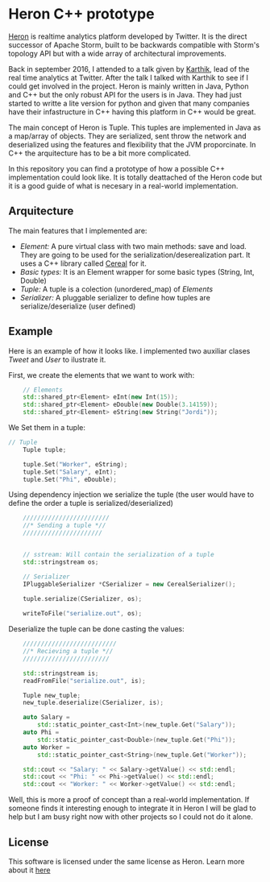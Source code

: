 # Heron C++ prototype 

[Heron](http://twitter.github.io/heron/) is realtime analytics platform developed by Twitter. It is the direct successor of Apache Storm, built to be backwards compatible with Storm's topology API but with a wide array of architectural improvements.

Back in september 2016, I attended to a talk given by [Karthik](https://twitter.com/karthikz), lead of the real time analytics at Twitter.
After the talk I talked with Karthik to see if I could get involved in the project. Heron is mainly written in Java, Python and C++ but the only
robust API for the users is in Java. They had just started to writte a lite version for python and given that many companies have their infastructure in C++ having this platform in C++ would be great.

The main concept of Heron is Tuple. This tuples are implemented in Java as a map/array of objects. They are serialized, sent throw the network and deserialized using the features and flexibility that the JVM proporcinate. In C++ the arquitecture has to be a bit more complicated.

In this repository you can find a prototype of how a possible C++ implementation could look like. It is totally deattached of the Heron code but it is a good guide of what is necesary in a real-world implementation.

## Arquitecture
The main features that I implemented are:

- *Element:* A pure virtual class with two main methods: save and load. They are going to be used for the serialization/deserealization part. It uses a C++ library called [Cereal](http://uscilab.github.io/cereal/) for it.
- *Basic types:* It is an Element wrapper for some basic types (String, Int, Double)
- *Tuple:* A tuple is a colection (unordered_map) of *Elements*
- *Serializer:* A pluggable serializer to define how tuples are serialize/deserialize (user defined)


## Example

Here is an example of how it looks like. I implemented two auxiliar clases *Tweet* and *User* to ilustrate it.

First, we create the elements that we want to work with:
```cpp
    // Elements
    std::shared_ptr<Element> eInt(new Int(15));
    std::shared_ptr<Element> eDouble(new Double(3.14159));
    std::shared_ptr<Element> eString(new String("Jordi"));
```

We Set them in a tuple:
```cpp
// Tuple
    Tuple tuple;

    tuple.Set("Worker", eString);
    tuple.Set("Salary", eInt);
    tuple.Set("Phi", eDouble);
```

Using dependency injection we serialize the tuple (the user would have to define the order a tuple is serialized/deserialized)
```cpp
    ////////////////////////
    //* Sending a tuple *//
    //////////////////////


    // sstream: Will contain the serialization of a tuple
    std::stringstream os;

    // Serializer
    IPluggableSerializer *CSerializer = new CerealSerializer();

    tuple.serialize(CSerializer, os);
    
    writeToFile("serialize.out", os);
```

Deserialize the tuple can be done casting the values:
```cpp
    //////////////////////////
    //* Recieving a tuple *//
    ////////////////////////

    std::stringstream is;
    readFromFile("serialize.out", is);

    Tuple new_tuple;
    new_tuple.deserialize(CSerializer, is);

    auto Salary = 
        std::static_pointer_cast<Int>(new_tuple.Get("Salary"));
    auto Phi = 
        std::static_pointer_cast<Double>(new_tuple.Get("Phi"));
    auto Worker = 
        std::static_pointer_cast<String>(new_tuple.Get("Worker"));

    std::cout << "Salary: " << Salary->getValue() << std::endl;
    std::cout << "Phi: " << Phi->getValue() << std::endl;
    std::cout << "Worker: " << Worker->getValue() << std::endl;
```

Well, this is more a proof of concept than a real-world implementation. If someone finds it interesting enough to integrate it in Heron I will be glad to help but I am busy right now with other projects so I could not do it alone.

## License

This software is licensed under the same license as Heron. Learn more about it [here](https://github.com/jomsdev/heron_cpp_prototype/blob/master/LICENSE)
